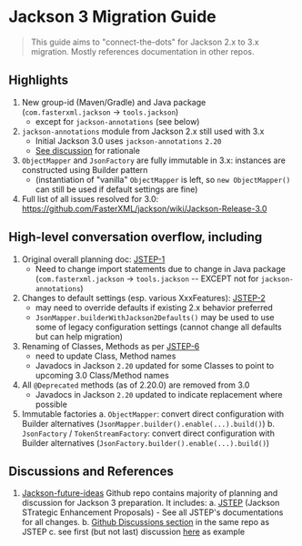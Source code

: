 # Jackson 3 Migration Guide

> This guide aims to "connect-the-dots" for Jackson 2.x to 3.x migration.
> Mostly references documentation in other repos.

## Highlights

1. New group-id (Maven/Gradle) and Java package (`com.fasterxml.jackson` -> `tools.jackson`)
   - except for `jackson-annotations` (see below)
2. `jackson-annotations` module from Jackson 2.x still used with 3.x
   - Initial Jackson 3.0 uses `jackson-annotations` `2.20`
   - [See discussion](https://github.com/FasterXML/jackson-future-ideas/discussions/90) for rationale
3. `ObjectMapper` and `JsonFactory` are fully immutable in 3.x: instances are constructed using Builder pattern
   - (instantiation of "vanilla" `ObjectMapper` is left, so `new ObjectMapper()` can still be used if default settings are fine)
4. Full list of all issues resolved for 3.0: https://github.com/FasterXML/jackson/wiki/Jackson-Release-3.0

## High-level conversation overflow, including

1. Original overall planning doc: [JSTEP-1](https://github.com/FasterXML/jackson-future-ideas/wiki/JSTEP-1)
   - Need to change import statements due to change in Java package (`com.fasterxml.jackson` -> `tools.jackson` -- EXCEPT not for `jackson-annotations`)
2. Changes to default settings (esp. various XxxFeatures): [JSTEP-2](https://github.com/FasterXML/jackson-future-ideas/wiki/JSTEP-2)
   - may need to override defaults if existing 2.x behavior preferred
   - `JsonMapper.builderWithJackson2Defaults()` may be used to use some of legacy configuration settings (cannot change all defaults but can help migration)
3. Renaming of Classes, Methods as per [JSTEP-6](https://github.com/FasterXML/jackson-future-ideas/wiki/JSTEP-6)
   - need to update Class, Method names
   - Javadocs in Jackson `2.20` updated for some Classes to point to upcoming 3.0 Class/Method names
4. All `@Deprecated` methods (as of 2.20.0) are removed from 3.0
   - Javadocs in Jackson `2.20` updated to indicate replacement where possible
6. Immutable factories
    a. `ObjectMapper`: convert direct configuration with Builder alternatives (`JsonMapper.builder().enable(...).build()`)
    b. `JsonFactory` / `TokenStreamFactory`: convert direct configuration with Builder alternatives (`JsonFactory.builder().enable(...).build()`)

## Discussions and References

1. [Jackson-future-ideas](https://github.com/FasterXML/jackson-future-ideas/wiki) Github repo contains majority of planning and discussion for Jackson 3 preparation. It includes:
    a. [JSTEP](https://github.com/FasterXML/jackson-future-ideas/wiki/JSTEP) (Jackson STrategic Enhancement Proposals)
         - See all JSTEP's documentations for all changes. 
    b. [Github Discussions section](https://github.com/FasterXML/jackson-future-ideas/discussions) in the same repo as JSTEP
   c. see first (but not last) discussion [here](https://github.com/FasterXML/jackson-future-ideas/discussions/72) as example

